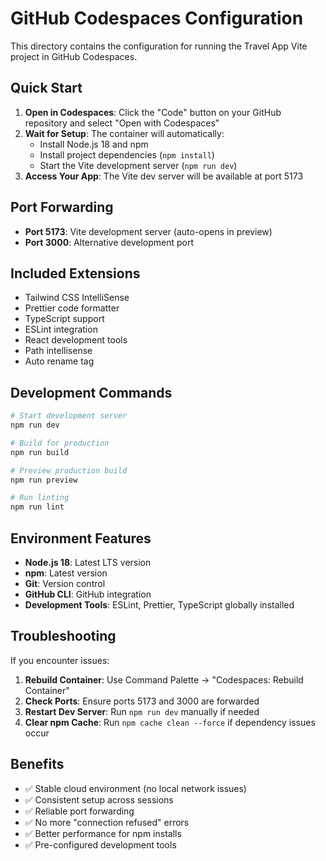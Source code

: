 # GitHub Codespaces Configuration

This directory contains the configuration for running the Travel App Vite project in GitHub Codespaces.

## Quick Start

1. **Open in Codespaces**: Click the "Code" button on your GitHub repository and select "Open with Codespaces"
2. **Wait for Setup**: The container will automatically:
   - Install Node.js 18 and npm
   - Install project dependencies (`npm install`)
   - Start the Vite development server (`npm run dev`)
3. **Access Your App**: The Vite dev server will be available at port 5173

## Port Forwarding

- **Port 5173**: Vite development server (auto-opens in preview)
- **Port 3000**: Alternative development port

## Included Extensions

- Tailwind CSS IntelliSense
- Prettier code formatter
- TypeScript support
- ESLint integration
- React development tools
- Path intellisense
- Auto rename tag

## Development Commands

```bash
# Start development server
npm run dev

# Build for production
npm run build

# Preview production build
npm run preview

# Run linting
npm run lint
```

## Environment Features

- **Node.js 18**: Latest LTS version
- **npm**: Latest version
- **Git**: Version control
- **GitHub CLI**: GitHub integration
- **Development Tools**: ESLint, Prettier, TypeScript globally installed

## Troubleshooting

If you encounter issues:

1. **Rebuild Container**: Use Command Palette → "Codespaces: Rebuild Container"
2. **Check Ports**: Ensure ports 5173 and 3000 are forwarded
3. **Restart Dev Server**: Run `npm run dev` manually if needed
4. **Clear npm Cache**: Run `npm cache clean --force` if dependency issues occur

## Benefits

- ✅ Stable cloud environment (no local network issues)
- ✅ Consistent setup across sessions
- ✅ Reliable port forwarding
- ✅ No more "connection refused" errors
- ✅ Better performance for npm installs
- ✅ Pre-configured development tools
